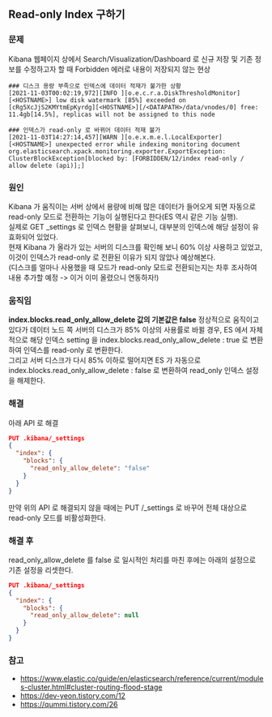 ## Read-only Index 구하기
### 문제
Kibana 웹페이지 상에서 Search/Visualization/Dashboard 로 신규 저장 및 기존 정보를 수정하고자 할 때 Forbidden 에러로 내용이 저장되지 않는 현상
```
### 디스크 용량 부족으로 인덱스에 데이터 적재가 불가한 상황
[2021-11-03T00:02:19,972][INFO ][o.e.c.r.a.DiskThresholdMonitor] [<HOSTNAME>] low disk watermark [85%] exceeded on [cRg5XcJjS2KMYtmEpKyrdg][<HOSTNAME>][/<DATAPATH>/data/vnodes/0] free: 11.4gb[14.5%], replicas will not be assigned to this node
 
### 인덱스가 read-only 로 바뀌어 데이터 적재 불가
[2021-11-03T14:27:14,457][WARN ][o.e.x.m.e.l.LocalExporter] [<HOSTNAME>] unexpected error while indexing monitoring document
org.elasticsearch.xpack.monitoring.exporter.ExportException: ClusterBlockException[blocked by: [FORBIDDEN/12/index read-only / allow delete (api)];]
```
### 원인
Kibana 가 움직이는 서버 상에서 용량에 비해 많은 데이터가 들어오게 되면 자동으로 read-only 모드로 전환하는 기능이 실행된다고 한다(ES 역시 같은 기능 실행).  
실제로 GET _settings 로 인덱스 현황을 살펴보니, 대부분의 인덱스에 해당 설정이 유효화되어 있었다.  
현재 Kibana 가 올라가 있는 서버의 디스크를 확인해 보니 60% 이상 사용하고 있었고, 이것이 인덱스가 read-only 로 전환된 이유가 되지 않았나 예상해본다.  
(디스크를 얼마나 사용했을 때 모드가 read-only 모드로 전환되는지는 차후 조사하여 내용 추가할 예정 -> 이거 이미 올렸으니 연동하자!)
### 움직임
**index.blocks.read_only_allow_delete 값의 기본값은 false**
정상적으로 움직이고 있다가 데이터 노드 쪽 서버의 디스크가 85% 이상의 사용률로 바뀔 경우, ES 에서 자체적으로 해당 인덱스 setting 을 index.blocks.read_only_allow_delete : true 로 변환하여 인덱스를 read-only 로 변환한다.  
그리고 서버 디스크가 다시 85% 이하로 떨어지면 ES 가 자동으로 index.blocks.read_only_allow_delete : false 로 변환하여 read_only 인덱스 설정을 해제한다.
### 해결
아래 API 로 해결
```JSON
PUT .kibana/_settings
{
  "index": {
    "blocks": {
      "read_only_allow_delete": "false"
    }
  }
}
```
만약 위의 API 로 해결되지 않을 때에는 PUT /_settings 로 바꾸어 전체 대상으로 read-only 모드를 비활성화한다.
### 해결 후
read_only_allow_delete 를 false 로 일시적인 처리를 마친 후에는 아래의 설정으로 기존 설정을 리셋한다.
```JSON
PUT .kibana/_settings
{
  "index": {
    "blocks": {
      "read_only_allow_delete": null
    }
  }
}
```
### 참고
* https://www.elastic.co/guide/en/elasticsearch/reference/current/modules-cluster.html#cluster-routing-flood-stage
* https://dev-yeon.tistory.com/12
* https://qummi.tistory.com/26
